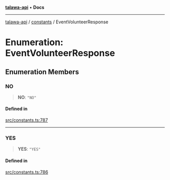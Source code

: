 [**talawa-api**](../../README.md) • **Docs**

***

[talawa-api](../../modules.md) / [constants](../README.md) / EventVolunteerResponse

# Enumeration: EventVolunteerResponse

## Enumeration Members

### NO

> **NO**: `"NO"`

#### Defined in

[src/constants.ts:787](https://github.com/PalisadoesFoundation/talawa-api/blob/3bacbf38707ebd3e3e5f1bc5b4cc7aa3b2adc169/src/constants.ts#L787)

***

### YES

> **YES**: `"YES"`

#### Defined in

[src/constants.ts:786](https://github.com/PalisadoesFoundation/talawa-api/blob/3bacbf38707ebd3e3e5f1bc5b4cc7aa3b2adc169/src/constants.ts#L786)
